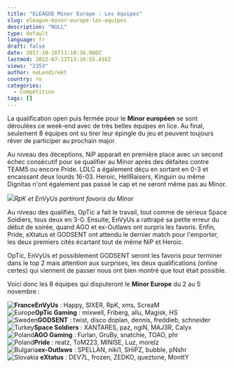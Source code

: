 ```yaml
---
title: "ELEAGUE Minor Europe : Les équipes"
slug: eleague-minor-europe-les-equipes
description: "NULL"
type: default
language: fr
draft: false
date: 2017-10-16T11:10:36.000Z
lastmod: 2022-07-12T13:16:55.416Z
views: "2353"
author: neLendirekt
country: ro
categories:
  - Compétition
tags: []
---
```

La qualification open puis fermée pour le **Minor européen** se sont déroulées ce week-end avec de très belles équipes en lice. Au final, seulement 8 équipes ont su tirer leur épingle du jeu et peuvent toujours rêver de participer au prochain major.

Au niveau des déceptions, NiP apparait en première place avec un second échec consécutif pour se qualifier au Minor après des défaites contre TEAM5 ou encore Pride. LDLC a également déçu en sortant en 0-3 et encaissant deux lourds 16-03\. Heroic, HellRaisers, Kinguin ou même Dignitas n'ont également pas passé le cap et ne seront même pas au Minor.

![](/images/articles/59e48efada3e3/images/hF00CFedA76sSSbj6thzhg66pgnPePsuUX80KTPD.jpeg)_RpK et EnVyUs partiront favoris du Minor_

Au niveau des qualifiés, OpTic a fait le travail, tout comme de sérieux Space Soldiers, tous deux en 3-0\. Ensuite, EnVyUs a rattrapé sa petite erreur du début de soirée, quand AGO et ex-Outlaws ont surpris les favoris. Enfin, Pride, eXtatus et GODSENT ont attendu le dernier match pour l'emporter, les deux premiers cités écartant tout de même NiP et Heroic.

OpTic, EnVyUs et possiblement GODSENT seront les favoris pour terminer dans le top 2 mais attention aux surprises, les deux qualifications (online certes) qui viennent de passer nous ont bien montré que tout était possible.

Voici donc les 8 équipes qui disputeront le **Minor Europe** du 2 au 5 novembre : 

**![France](/images/countries/fr.svg)⁠EnVyUs** : Happy, SIXER, RpK, xms, ScreaM  
![Europe](/images/countries/eu.svg)⁠**OpTic Gaming** : mixwell, Friberg, allu, Magisk, HS  
![Sweden](/images/countries/se.svg)**⁠GODSENT** : twist, disco doplan, dennis, freddieb, schneider  
![Turkey](/images/countries/tr.svg)⁠**Space Soldiers** : XANTARES, paz, ngiN, MAJ3R, Calyx  
![Poland](/images/countries/pl.svg)⁠**AGO Gaming** : Furlan, GruBy, snatchie, TOAO, phr  
![Poland](/images/countries/pl.svg)⁠**Pride** : reatz, ToM223, MINISE, Luz, morelz  
![Bulgaria](/images/countries/bg.svg)⁠**ex-Outlaws** : SPELLAN, niki1, SHiPZ, bubble, pNshr  
![Slovakia](/images/countries/sk.svg)⁠ **eXtatus** : DEV7L, frozen, ZEDKO, queztone, MonttY
